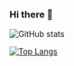 ### Hi there 👋

<!--
**suhang2000/suhang2000** is a ✨ _special_ ✨ repository because its `README.md` (this file) appears on your GitHub profile.

Here are some ideas to get you started:

- 🔭 I’m currently working on ...
- 🌱 I’m currently learning ...
- 👯 I’m looking to collaborate on ...
- 🤔 I’m looking for help with ...
- 💬 Ask me about ...
- 📫 How to reach me: ...
- 😄 Pronouns: ...
- ⚡ Fun fact: ...
-->

![GitHub stats](https://github-readme-stats.vercel.app/api?username=suhang2000&show_icons=true&theme=tokyonight)

[![Top Langs](https://github-readme-stats.vercel.app/api/top-langs/?username=suhang2000)](https://github.com/suhang2000/github-readme-stats)

